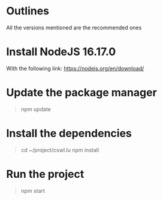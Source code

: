 # Outlines
All the versions mentioned are the recommended ones

# Install NodeJS 16.17.0
With the following link: https://nodejs.org/en/download/

# Update the package manager
>npm update

# Install the dependencies
>cd ~/project/cswl.lu
>npm install

# Run the project
>npm start